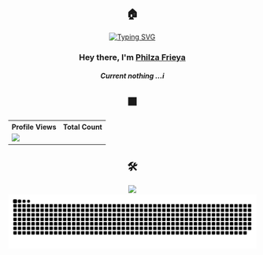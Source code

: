 <div align="center">
  
## 🏠
<p align="center">
<a href="https://dsc.gg/abyssbypasser"><img src="https://readme-typing-svg.demolab.com?font=Fira+Code&pause=1000&color=4700F7&random=false&width=435&lines=Winning+Smile+On+TOP.;Friend+Seek+Cat.;Owner+Moroxi.;What+you+wana+then+join+Discord+with+me.;Me+chill+with+cafe.;All+love+Seek+Cat+because+its+fun..." alt="Typing SVG" /></a>

<h3 align="center">Hey there, I'm <a href="https://dsc.gg/abyssbypasser">Philza Frieya</a></h3>
<h5 align="center">Current nothing ...i</h5>
 
## ⬛

  <table>
    <tr>
      <th>Profile Views</th>
      <th>Total Count</th>
    </tr>
    <tr>
      <td>
         <a href="https://github.com/AnreHub235"> <img src="https://komarev.com/ghpvc/?username=AnreHub235&style=for-the-badge&color=red"> </a>
      </td>
    </tr>
  </table>

## 🛠️

<div align="center">
    <img src="https://skillicons.dev/icons?i=vscode,visualstudio,github,discord,bots,python," />
</div>

<div align="center">
  <img alt="snake eating my contributions" src="https://raw.githubusercontent.com/salesp07/salesp07/output/github-contribution-grid-snake.svg" />
 </div>
